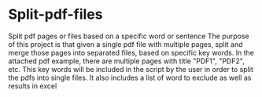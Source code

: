 # Split-pdf-files
Split pdf pages or files based on a specific word or sentence
The purpose of this project is that given a single pdf file with multiple pages, split and merge those pages into separated files, based on specific key words.
In the attached pdf example, there are multiple pages with title "PDF1", "PDF2", etc. This key words will be included in the script by the user in order to split the pdfs into single files. It also includes a list of word to exclude as well as results in excel
